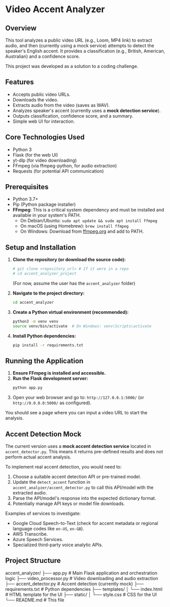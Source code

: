 # Video Accent Analyzer

## Overview

This tool analyzes a public video URL (e.g., Loom, MP4 link) to extract audio, and then (currently using a mock service) attempts to detect the speaker's English accent. It provides a classification (e.g., British, American, Australian) and a confidence score.

This project was developed as a solution to a coding challenge.

## Features

- Accepts public video URLs.
- Downloads the video.
- Extracts audio from the video (saves as WAV).
- Analyzes speaker's accent (currently uses a **mock detection service**).
- Outputs classification, confidence score, and a summary.
- Simple web UI for interaction.

## Core Technologies Used

- Python 3
- Flask (for the web UI)
- yt-dlp (for video downloading)
- FFmpeg (via ffmpeg-python, for audio extraction)
- Requests (for potential API communication)

## Prerequisites

- Python 3.7+
- Pip (Python package installer)
- **FFmpeg**: This is a critical system dependency and must be installed and available in your system's PATH.
    - On Debian/Ubuntu: `sudo apt update && sudo apt install ffmpeg`
    - On macOS (using Homebrew): `brew install ffmpeg`
    - On Windows: Download from [ffmpeg.org](https://ffmpeg.org/download.html) and add to PATH.

## Setup and Installation

1.  **Clone the repository (or download the source code):**
    ```bash
    # git clone <repository_url> # If it were in a repo
    # cd accent_analyzer_project 
    ```
    (For now, assume the user has the `accent_analyzer` folder)

2.  **Navigate to the project directory:**
    ```bash
    cd accent_analyzer 
    ```

3.  **Create a Python virtual environment (recommended):**
    ```bash
    python3 -m venv venv
    source venv/bin/activate  # On Windows: venv\Scripts\activate
    ```

4.  **Install Python dependencies:**
    ```bash
    pip install -r requirements.txt
    ```

## Running the Application

1.  **Ensure FFmpeg is installed and accessible.**
2.  **Run the Flask development server:**
    ```bash
    python app.py
    ```
3.  Open your web browser and go to: `http://127.0.0.1:5000/` (or `http://0.0.0.0:5000/` as configured).

You should see a page where you can input a video URL to start the analysis.

## Accent Detection Mock

The current version uses a **mock accent detection service** located in `accent_detector.py`. This means it returns pre-defined results and does not perform actual accent analysis.

To implement real accent detection, you would need to:
1.  Choose a suitable accent detection API or pre-trained model.
2.  Update the `detect_accent` function in `accent_analyzer/accent_detector.py` to call this API/model with the extracted audio.
3.  Parse the API/model's response into the expected dictionary format.
4.  Potentially manage API keys or model file downloads.

Examples of services to investigate:
- Google Cloud Speech-to-Text (check for accent metadata or regional language codes like `en-US`, `en-GB`).
- AWS Transcribe.
- Azure Speech Services.
- Specialized third-party voice analytic APIs.

## Project Structure

accent_analyzer/
├── app.py                # Main Flask application and orchestration logic
├── video_processor.py    # Video downloading and audio extraction
├── accent_detector.py    # Accent detection (currently mock)
├── requirements.txt      # Python dependencies
├── templates/
│   └── index.html        # HTML template for the UI
├── static/
│   └── style.css         # CSS for the UI
└── README.md             # This file
